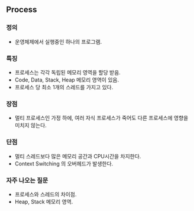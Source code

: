 ## Process

### 정의
- 운영체제에서 실행중인 하나의 프로그램.

### 특징
- 프로세스는 각각 독립된 메모리 영역을 할당 받음.
- Code, Data, Stack, Heap 메모리 영역이 있음.
- 프로세스 당 최소 1개의 스레드를 가지고 있다.

### 장점
- 멀티 프로세스인 가정 하에, 여러 자식 프로세스가 죽어도 다른 프로세스에 영향을 미치지 않는다.

### 단점
- 멀티 스레드보다 많은 메모리 공간과 CPU시간을 차지한다.
- Context Switching 의 오버헤드가 발생한다.

### 자주 나오는 질문
- 프로세스와 스레드의 차이점.
- Heap, Stack 메모리 영역.